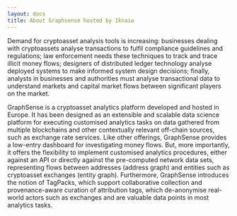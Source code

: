 ```yaml
---
layout: docs
title: About Graphsense hosted by Iknaio
---
```


Demand for cryptoasset analysis tools is increasing: businesses dealing with cryptoassets analyse transactions to fulfil compliance guidelines and regulations; law enforcement needs these techniques to track and trace illicit money flows; designers of distributed ledger technology analyse deployed systems to make informed system design decisions; finally, analysts in businesses and authorities must analyse transactional data to understand markets and capital market flows between significant players on the market.

GraphSense is a cryptoasset analytics platform developed and hosted in Europe. It has been designed as an extensible and scalable data science platform for executing customised analytics tasks on data gathered from multiple blockchains and other contextually relevant off-chain sources, such as exchange rate services. Like other offerings, GraphSense provides a low-entry dashboard for investigating money flows. But, more importantly, it offers the flexibility to implement customised analytics procedures, either against an API or directly against the pre-computed network data sets, representing flows between addresses (address graph) and entities such as cryptoasset exchanges (entity graph). Furthermore,
GraphSense introduces the notion of TagPacks, which support collaborative collection and provenance-aware curation of attribution tags, which de-anonymise real-world actors such as exchanges and are valuable data points in most analytics tasks.

